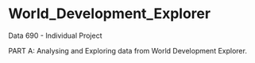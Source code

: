 # World_Development_Explorer
Data 690 - Individual Project 

PART A: Analysing and Exploring data from World Development Explorer. 
